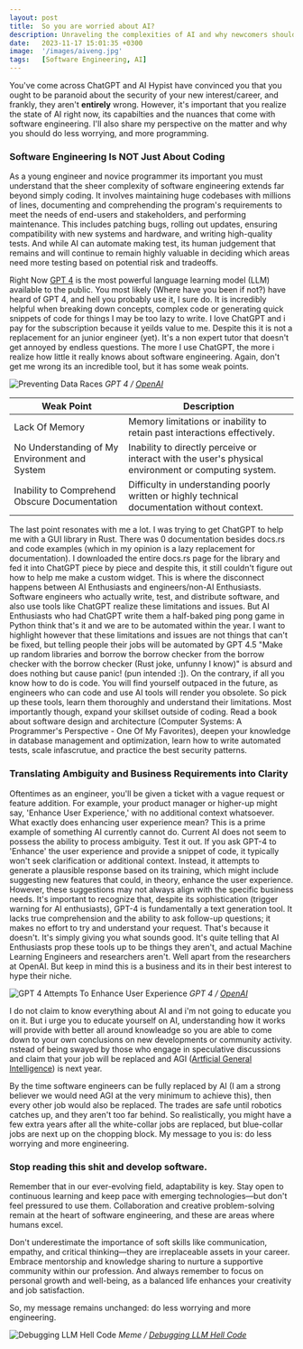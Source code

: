 ```yaml
---
layout: post
title:  So you are worried about AI?
description: Unraveling the complexities of AI and why newcomers should focus less on worrying.
date:   2023-11-17 15:01:35 +0300
image:  '/images/aiveng.jpg'
tags:   [Software Engineering, AI]
---
```

You've come across ChatGPT and AI Hypist have convinced you that you ought to be paranoid about the security of your new interest/career, and frankly, they aren't **entirely** wrong. However, it's important that you realize the state of AI right now, its capabilties and the nuances that come with software engineering. I'll also share my perspective on the matter and why you should do less worrying, and more programming.



### Software Engineering Is NOT Just About Coding

As a young engineer and novice programmer its important you must understand that the sheer complexity of software engineering extends far beyond simply coding. It involves maintaining huge codebases with millions of lines, documenting and comprehending the program's requirements to meet the needs of end-users and stakeholders, and performing maintenance. This includes patching bugs, rolling out updates, ensuring compatibility with new systems and hardware, and writing high-quality tests. And while AI can automate making test, its human judgement that remains and will continue to remain highly valuable in deciding which areas need more testing based on potential risk and tradeoffs.

Right Now [GPT 4](https://chat.openai.com/) is the most powerful language learning model (LLM) available to the public. You most likely (Where have you been if not?) have heard of GPT 4, and hell you probably use it, I sure do. It is incredibly helpful when breaking down concepts, complex code or generating quick snippets of code for things I may be too lazy to write. I love ChatGPT and i pay for the subscription because it yeilds value to me. Despite this it is not a replacement for an junior engineer (yet). It's a non expert tutor that doesn't get annoyed by endless questions. The more I use ChatGPT, the more i realize how little it really knows about software engineering. Again, don't get me wrong its an incredible tool, but it has some weak points.

![Preventing Data Races]({{site.baseurl}}/images/gpt4ex.png)
*GPT 4 / [OpenAI](https://openai.com/)*

| Weak Point | Description |
|-----------|-------------|
| Lack Of Memory | Memory limitations or inability to retain past interactions effectively. |
| No Understanding of My Environment and System | Inability to directly perceive or interact with the user's physical environment or computing system. |
| Inability to Comprehend Obscure Documentation | Difficulty in understanding poorly written or highly technical documentation without context. |


The last point resonates with me a lot. I was trying to get ChatGPT to help me with a GUI library in Rust. There was 0 documentation besides docs.rs and code examples (which in my opinion is a lazy replacement for documentation). I downloaded the entire docs.rs page for the library and fed it into ChatGPT piece by piece and despite this, it still couldn't figure out how to help me make a custom widget. This is where the disconnect happens between AI Enthusiasts and engineers/non-AI Enthusiasts. Software engineers who actually write, test, and distribute software, and also use tools like ChatGPT realize these limitations and issues. But AI Enthusiasts who had ChatGPT write them a half-baked ping pong game in Python think that's it and we are to be automated within the year. I want to highlight however that these limitations and issues are not things that can't be fixed, but telling people their jobs will be automated by GPT 4.5 "Make up random libraries and borrow the borrow checker from the borrow checker with the borrow checker (Rust joke, unfunny I know)" is absurd and does nothing but cause panic! (pun intended :]). On the contrary, if all you know how to do is code. You will find yourself outpaced in the future, as engineers who can code and use AI tools will render you obsolete. So pick up these tools, learn them thoroughly and understand their limitations. Most importantly though, expand your skillset outside of coding. Read a book about software design and architecture (Computer Systems: A Programmer's Perspective - One Of My Favorites), deepen your knowledge in database management and optimization, learn how to write automated tests, scale infascrutue, and practice the best security patterns.

### Translating Ambiguity and Business Requirements into Clarity

Oftentimes as an engineer, you'll be given a ticket with a vague request or feature addition. For example, your product manager or higher-up might say, 'Enhance User Experience,' with no additional context whatsoever. What exactly does enhancing user experience mean? This is a prime example of something AI currently cannot do. Current AI does not seem to possess the ability to process ambiguity. Test it out. If you ask GPT-4 to 'Enhance' the user experience and provide a snippet of code, it typically won't seek clarification or additional context. Instead, it attempts to generate a plausible response based on its training, which might include suggesting new features that could, in theory, enhance the user experience. However, these suggestions may not always align with the specific business needs. It's important to recognize that, despite its sophistication (trigger warning for AI enthusiasts), GPT-4 is fundamentally a text generation tool. It lacks true comprehension and the ability to ask follow-up questions; it makes no effort to try and understand your request. That's because it doesn't. It's simply giving you what sounds good. It's quite telling that AI Enthusiasts prop these tools up to be things they aren't, and actual Machine Learning Engineers and researchers aren't. Well apart from the researchers at OpenAI. But keep in mind this is a business and its in their best interest to hype their niche.

![GPT 4 Attempts To Enhance User Experience]({{site.baseurl}}/images/gpt4amb.png)
*GPT 4 / [OpenAI](https://openai.com/)*

I do not claim to know everything about AI and i'm not going to educate you on it. But i urge you to educate yourself on AI, understanding how it works will provide with better all around knowleadge so you are able to come down to your own conclusions on new developments or community activity.  nstead of being swayed by those who engage in speculative discussions and claim that your job will be replaced and AGI ([Artficial General Intelligence](https://en.wikipedia.org/wiki/Artificial_general_intelligence)) is next year.

By the time software engineers can be fully replaced by AI (I am a strong believer we would need AGI at the very minimum to achieve this), then every other job would also be replaced. The trades are safe until robotics catches up, and they aren't too far behind. So realistically, you might have a few extra years after all the white-collar jobs are replaced, but blue-collar jobs are next up on the chopping block. My message to you is: do less worrying and more engineering.




### Stop reading this shit and develop software.

Remember that in our ever-evolving field, adaptability is key. Stay open to continuous learning and keep pace with emerging technologies—but don't feel pressured to use them. Collaboration and creative problem-solving remain at the heart of software engineering, and these are areas where humans excel.

Don't underestimate the importance of soft skills like communication, empathy, and critical thinking—they are irreplaceable assets in your career. Embrace mentorship and knowledge sharing to nurture a supportive community within our profession. And always remember to focus on personal growth and well-being, as a balanced life enhances your creativity and job satisfaction.

So, my message remains unchanged: do less worrying and more engineering.


![Debugging LLM Hell Code]({{site.baseurl}}/images/gpt4debug.png)
*Meme / [Debugging LLM Hell Code](https://openai.com/)*